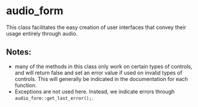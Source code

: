 # audio_form
This class facilitates the easy creation of user interfaces that convey their usage entirely through audio.

## Notes:
* many of the methods in this class only work on certain types of controls, and will return false and set an error value if used on invalid types of controls. This will generally be indicated in the documentation for each function.
* Exceptions are not used here. Instead, we indicate errors through `audio_form::get_last_error();`.
